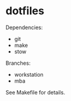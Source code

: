 # dotfiles

Dependencies:

* git
* make
* stow

Branches:

* workstation
* mba

See Makefile for details.
